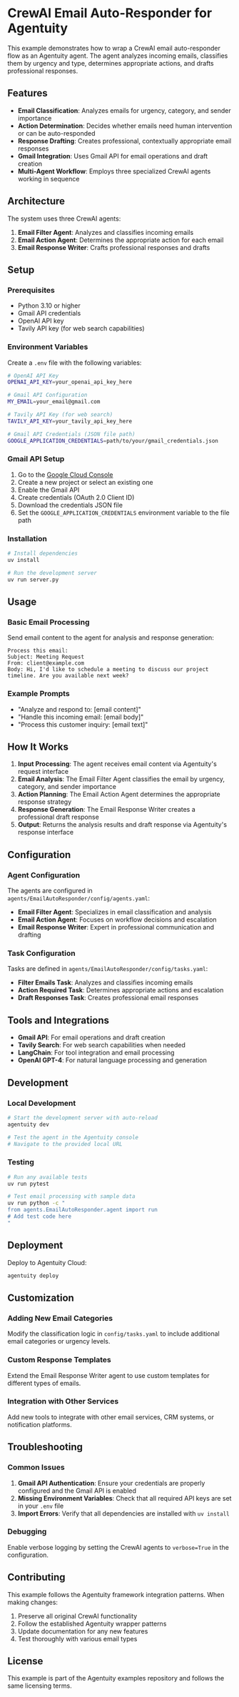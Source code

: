 # CrewAI Email Auto-Responder for Agentuity

This example demonstrates how to wrap a CrewAI email auto-responder flow as an Agentuity agent. The agent analyzes incoming emails, classifies them by urgency and type, determines appropriate actions, and drafts professional responses.

## Features

- **Email Classification**: Analyzes emails for urgency, category, and sender importance
- **Action Determination**: Decides whether emails need human intervention or can be auto-responded
- **Response Drafting**: Creates professional, contextually appropriate email responses
- **Gmail Integration**: Uses Gmail API for email operations and draft creation
- **Multi-Agent Workflow**: Employs three specialized CrewAI agents working in sequence

## Architecture

The system uses three CrewAI agents:

1. **Email Filter Agent**: Analyzes and classifies incoming emails
2. **Email Action Agent**: Determines the appropriate action for each email
3. **Email Response Writer**: Crafts professional responses and drafts

## Setup

### Prerequisites

- Python 3.10 or higher
- Gmail API credentials
- OpenAI API key
- Tavily API key (for web search capabilities)

### Environment Variables

Create a `.env` file with the following variables:

```bash
# OpenAI API Key
OPENAI_API_KEY=your_openai_api_key_here

# Gmail API Configuration
MY_EMAIL=your_email@gmail.com

# Tavily API Key (for web search)
TAVILY_API_KEY=your_tavily_api_key_here

# Gmail API Credentials (JSON file path)
GOOGLE_APPLICATION_CREDENTIALS=path/to/your/gmail_credentials.json
```

### Gmail API Setup

1. Go to the [Google Cloud Console](https://console.cloud.google.com/)
2. Create a new project or select an existing one
3. Enable the Gmail API
4. Create credentials (OAuth 2.0 Client ID)
5. Download the credentials JSON file
6. Set the `GOOGLE_APPLICATION_CREDENTIALS` environment variable to the file path

### Installation

```bash
# Install dependencies
uv install

# Run the development server
uv run server.py
```

## Usage

### Basic Email Processing

Send email content to the agent for analysis and response generation:

```
Process this email: 
Subject: Meeting Request
From: client@example.com
Body: Hi, I'd like to schedule a meeting to discuss our project timeline. Are you available next week?
```

### Example Prompts

- "Analyze and respond to: [email content]"
- "Handle this incoming email: [email body]"
- "Process this customer inquiry: [email text]"

## How It Works

1. **Input Processing**: The agent receives email content via Agentuity's request interface
2. **Email Analysis**: The Email Filter Agent classifies the email by urgency, category, and sender importance
3. **Action Planning**: The Email Action Agent determines the appropriate response strategy
4. **Response Generation**: The Email Response Writer creates a professional draft response
5. **Output**: Returns the analysis results and draft response via Agentuity's response interface

## Configuration

### Agent Configuration

The agents are configured in `agents/EmailAutoResponder/config/agents.yaml`:

- **Email Filter Agent**: Specializes in email classification and analysis
- **Email Action Agent**: Focuses on workflow decisions and escalation
- **Email Response Writer**: Expert in professional communication and drafting

### Task Configuration

Tasks are defined in `agents/EmailAutoResponder/config/tasks.yaml`:

- **Filter Emails Task**: Analyzes and classifies incoming emails
- **Action Required Task**: Determines appropriate actions and escalation
- **Draft Responses Task**: Creates professional email responses

## Tools and Integrations

- **Gmail API**: For email operations and draft creation
- **Tavily Search**: For web search capabilities when needed
- **LangChain**: For tool integration and email processing
- **OpenAI GPT-4**: For natural language processing and generation

## Development

### Local Development

```bash
# Start the development server with auto-reload
agentuity dev

# Test the agent in the Agentuity console
# Navigate to the provided local URL
```

### Testing

```bash
# Run any available tests
uv run pytest

# Test email processing with sample data
uv run python -c "
from agents.EmailAutoResponder.agent import run
# Add test code here
"
```

## Deployment

Deploy to Agentuity Cloud:

```bash
agentuity deploy
```

## Customization

### Adding New Email Categories

Modify the classification logic in `config/tasks.yaml` to include additional email categories or urgency levels.

### Custom Response Templates

Extend the Email Response Writer agent to use custom templates for different types of emails.

### Integration with Other Services

Add new tools to integrate with other email services, CRM systems, or notification platforms.

## Troubleshooting

### Common Issues

1. **Gmail API Authentication**: Ensure your credentials are properly configured and the Gmail API is enabled
2. **Missing Environment Variables**: Check that all required API keys are set in your `.env` file
3. **Import Errors**: Verify that all dependencies are installed with `uv install`

### Debugging

Enable verbose logging by setting the CrewAI agents to `verbose=True` in the configuration.

## Contributing

This example follows the Agentuity framework integration patterns. When making changes:

1. Preserve all original CrewAI functionality
2. Follow the established Agentuity wrapper patterns
3. Update documentation for any new features
4. Test thoroughly with various email types

## License

This example is part of the Agentuity examples repository and follows the same licensing terms.

